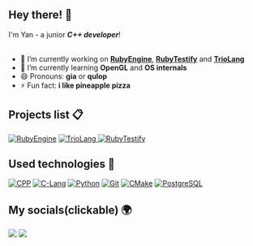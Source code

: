 ## Hey there! 👋
I'm Yan - a junior ___C++ developer___!
<br/><br/>

* 🔭 I’m currently working on __[RubyEngine](https://github.com/qulop/RubyEngine)__, __[RubyTestify](https://github.com/qulop/RubyTestify)__ and __[TrioLang](https://github.com/qulop/TrioLang)__
* 🌱 I’m currently learning __OpenGL__ and __OS internals__
* 😄 Pronouns: __gia__ or __qulop__
* ⚡ Fun fact: __i like pineapple pizza__


## Projects list 📋
[![RubyEngine](https://img.shields.io/badge/-Ruby_Engine-0D1117?style=for-the-badge&logo=cplusplus&logoColor=%2300599C)](https://github.com/qulop/RubyEngine)
[![TrioLang](https://img.shields.io/badge/-TrioLang-0D1117?style=for-the-badge&logo=c&logoColor=%243298)
](https://github.com/qulop/TrioLang)
[![RubyTestify](https://img.shields.io/badge/-RubyTestify-0D1117?style=for-the-badge&logo=cplusplus&logoColor=%2300599C)
](https://github.com/qulop/RubyTestify)


## Used technologies 🧰
[![CPP](https://img.shields.io/badge/-C%2B%2B-0D1117?style=for-the-badge&logo=cplusplus&logoColor=%2300599C)](https://github.com/qulop)
[![C-Lang](https://img.shields.io/badge/-C-0D1117?style=for-the-badge&logo=c&logoColor=%23A8B9CC)](https://github.com/qulop)
[![Python](https://img.shields.io/badge/-Python-0D1117?style=for-the-badge&logo=python&logoColor=%233776AB)](https://github.com/qulop)
[![Git](https://img.shields.io/badge/-Git-0D1117?style=for-the-badge&logo=git&logoColor=%23F05032)](https://github.com/qulop)
[![CMake](https://img.shields.io/badge/-Cmake-0D1117?style=for-the-badge&logo=cmake&logoColor=%23064F8C)](https://github.com/qulop)
[![PostgreSQL](https://img.shields.io/badge/-PostgreSQL-0D1117?style=for-the-badge&logo=postgresql&logoColor=%234169E1)](https://github.com/qulop)

## My socials(clickable) 🌍
[<img src="https://img.shields.io/badge/Telegram-black?style=for-the-badge&logo=telegram&logoColor=#"/>](https://t.me/patmonkey)
[<img src="https://img.shields.io/badge/Discrod-black?style=for-the-badge&logo=discord&logoColor=#"/>](https://discord.com/users/878649454226456596)
